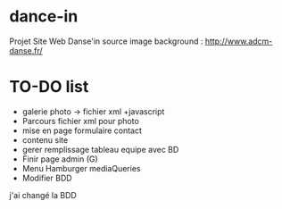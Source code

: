 # dance-in
Projet Site Web Danse'in
source image background : http://www.adcm-danse.fr/

# TO-DO list
- galerie photo -> fichier xml +javascript
- Parcours fichier xml pour photo
- mise en page formulaire contact
- contenu site
- gerer remplissage tableau equipe avec BD
- Finir page admin (G)
- Menu Hamburger mediaQueries
- Modifier BDD


j'ai changé la BDD
